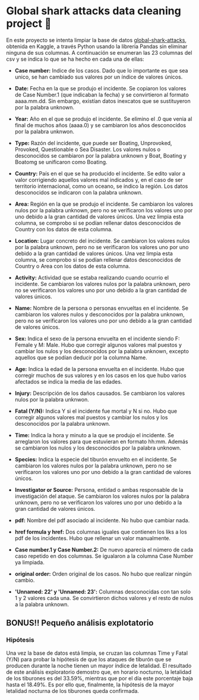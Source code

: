 # Global shark attacks data cleaning project 🦈

En este proyecto se intenta limpiar la base de datos [global-shark-attacks](https://www.kaggle.com/datasets/teajay/global-shark-attacks), obtenida en Kaggle, a través Python usando la libreria Pandas sin eliminar ninguna de sus columnas. A continuación se enumeran las 23 columnas del csv y se indica lo que se ha hecho en cada una de ellas:

* **Case number:** Indice de los casos. Dado que lo importante es que sea unico, se han cambiado sus valores por un índice de valores únicos.

* **Date:** Fecha en la que se produjo el incidente. Se copiaron los valores de Case Number.1 (que indicaban la fecha) y se convirtieron al formato aaaa.mm.dd. Sin embargo, existían datos inexcatos que se sustituyeron por la palabra unknown.

* **Year:** Año en el que se produjo el incidente. Se elimino el .0 que venia al final de muchos años (aaaa.0) y se cambiaron los años desconocidos por la palabra unknwon.

* **Type:** Razón del incidente, que puede ser Boating, Unprovoked, Provoked, Questionable o Sea Disaster. Los valores nulos o desconocidos se cambiaron por la palabra unknown y Boat, Boating y Boatomg se unificaron como Boating.

* **Country:** País en el que se ha producido el incidente. Se edito valor a valor corrigiendo aquellos valores mal indicados y, en el caso de ser territorio internacional, como un oceano, se indico la región. Los datos desconocidos se indicaron con la palabra unknown.

* **Area:** Región en la que se produjo el incidente. Se cambiaron los valores nulos por la palabra unknown, pero no se verificaron los valores uno por uno debido a la gran cantidad de valores únicos. Una vez limpia esta columna, se comprobo si se podían rellenar datos desconocidos de Country con los datos de esta columna.

* **Location:** Lugar concreto del incidente. Se cambiaron los valores nulos por la palabra unknown, pero no se verificaron los valores uno por uno debido a la gran cantidad de valores únicos. Una vez limpia esta columna, se comprobo si se podían rellenar datos desconocidos de Country o Area con los datos de esta columna.

* **Activity:** Actividad que se estaba realizando cuando ocurrio el incidente. Se cambiaron los valores nulos por la palabra unknown, pero no se verificaron los valores uno por uno debido a la gran cantidad de valores únicos.

* **Name:** Nombre de la persona o personas envueltas en el incidente. Se cambiaron los valores nulos y desconocidos por la palabra unknown, pero no se verificaron los valores uno por uno debido a la gran cantidad de valores únicos.

* **Sex:** Indica el sexo de la persona envuelta en el incidente siendo F: Female y M: Male. Hubo que corregir algunos valores mal puestos y cambiar los nulos y los desconocidos por la palabra unknown, excepto aquellos que se podían deducir por la columna Name.

* **Age:** Indica la edad de la persona envuelta en el incidente. Hubo que corregir muchos de sus valores y en los casos en los que hubo varios afectados se indica la media de las edades.

* **Injury:** Descripción de los daños causados. Se cambiaron los valores nulos por la palabra unknwon.

* **Fatal (Y/N):** Indica Y si el incidente fue mortal y N si no. Hubo que corregir algunos valores mal puestos y cambiar los nulos y los desconocidos por la palabra unknown.

* **Time:** Indica la hora y minuto a la que se produjo el incidente. Se arreglaron los valores para que estuvieran en formato hh:mm. Además se cambiaron los nulos y los desconocidos por la palabra unknown.

* **Species:** Indica la especie del tiburón envuelto en el incidente. Se cambiaron los valores nulos por la palabra unknown, pero no se verificaron los valores uno por uno debido a la gran cantidad de valores únicos.

* **Investigator or Source:** Persona, entidad o ambas responsable de la investigación del ataque. Se cambiaron los valores nulos por la palabra unknown, pero no se verificaron los valores uno por uno debido a la gran cantidad de valores únicos.

* **pdf:** Nombre del pdf asociado al incidente. No hubo que cambiar nada.

* **href formula y href:** Dos columnas iguales que contienen los liks a los pdf de los incidentes. Hubo que rellenar un valor manualmente.

* **Case number.1 y Case Number.2:** De nuevo aparecía el número de cada caso repetido en dos columnas. Se igualaron a la columna Case Number ya limpiada.

* **original order:** Orden original de los casos. No hubo que realizar ningún cambio.

* **'Unnamed: 22' y 'Unnamed: 23':** Columnas desconocidas con tan solo 1 y 2 valores cada una. Se convirtieron dichos valores y el resto de nulos a la palabra unknown.



## BONUS‼️ Pequeño análisis explotatorio 


### Hipótesis

Una vez la base de datos está limpia, se cruzan las columnas Time y Fatal (Y/N) para probar la hipótesis de que los ataques de tiburón que se producen durante la noche tienen un mayor índice de letalidad. El resultado de este análisis exploratorio demostro que, en horario nocturno, la letalidad de los tiburones es del 33.59%, mientras que por el día este porcentaje baja hasta el 18.49%. Es por ello que, finalmente, la hipótesis de la mayor letalidad nocturna de los tiburones queda confirmada.
